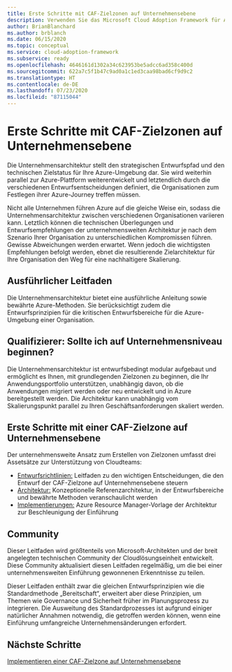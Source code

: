 ```yaml
---
title: Erste Schritte mit CAF-Zielzonen auf Unternehmensebene
description: Verwenden Sie das Microsoft Cloud Adoption Framework für Azure für die ersten Schritte mit CAF-Zielzonen auf Unternehmensebene.
author: BrianBlanchard
ms.author: brblanch
ms.date: 06/15/2020
ms.topic: conceptual
ms.service: cloud-adoption-framework
ms.subservice: ready
ms.openlocfilehash: 4646161d1302a34c623953be5adcc6ad358c400d
ms.sourcegitcommit: 622a7c5f1b47c9ad0a1c1ed3caa98bad6cf9d9c2
ms.translationtype: HT
ms.contentlocale: de-DE
ms.lasthandoff: 07/23/2020
ms.locfileid: "87115044"
---
```

# <a name="start-with-caf-enterprise-scale-landing-zones"></a>Erste Schritte mit CAF-Zielzonen auf Unternehmensebene

Die Unternehmensarchitektur stellt den strategischen Entwurfspfad und den technischen Zielstatus für Ihre Azure-Umgebung dar. Sie wird weiterhin parallel zur Azure-Plattform weiterentwickelt und letztendlich durch die verschiedenen Entwurfsentscheidungen definiert, die Organisationen zum Festlegen ihrer Azure-Journey treffen müssen.

Nicht alle Unternehmen führen Azure auf die gleiche Weise ein, sodass die Unternehmensarchitektur zwischen verschiedenen Organisationen variieren kann. Letztlich können die technischen Überlegungen und Entwurfsempfehlungen der unternehmensweiten Architektur je nach dem Szenario Ihrer Organisation zu unterschiedlichen Kompromissen führen. Gewisse Abweichungen werden erwartet. Wenn jedoch die wichtigsten Empfehlungen befolgt werden, ebnet die resultierende Zielarchitektur für Ihre Organisation den Weg für eine nachhaltigere Skalierung.

## <a name="prescriptive-guidance"></a>Ausführlicher Leitfaden

Die Unternehmensarchitektur bietet eine ausführliche Anleitung sowie bewährte Azure-Methoden. Sie berücksichtigt zudem die Entwurfsprinzipien für die kritischen Entwurfsbereiche für die Azure-Umgebung einer Organisation.

## <a name="qualifiers-should-i-start-with-enterprise-scale"></a>Qualifizierer: Sollte ich auf Unternehmensniveau beginnen?

Die Unternehmensarchitektur ist entwurfsbedingt modular aufgebaut und ermöglicht es Ihnen, mit grundlegenden Zielzonen zu beginnen, die Ihr Anwendungsportfolio unterstützen, unabhängig davon, ob die Anwendungen migriert werden oder neu entwickelt und in Azure bereitgestellt werden. Die Architektur kann unabhängig vom Skalierungspunkt parallel zu Ihren Geschäftsanforderungen skaliert werden.

## <a name="start-with-a-caf-enterprise-scale-landing-zone"></a>Erste Schritte mit einer CAF-Zielzone auf Unternehmensebene

Der unternehmensweite Ansatz zum Erstellen von Zielzonen umfasst drei Assetsätze zur Unterstützung von Cloudteams:

- [Entwurfsrichtlinien:](./design-guidelines.md) Leitfaden zu den wichtigen Entscheidungen, die den Entwurf der CAF-Zielzone auf Unternehmensebene steuern
- [Architektur:](./architecture.md) Konzeptionelle Referenzarchitektur, in der Entwurfsbereiche und bewährte Methoden veranschaulicht werden
- [Implementierungen:](./implementation.md) Azure Resource Manager-Vorlage der Architektur zur Beschleunigung der Einführung

<!-- TODO: Reinstate once template.md is ready.
- [Template](./template.md): A documentation template to quickly capture decisions and any deviation from the suggested architecture or implementation.
-->

## <a name="community"></a>Community

<!-- docsTest:ignore "Cloud Solutions Unit" -->

Dieser Leitfaden wird größtenteils von Microsoft-Architekten und der breit angelegten technischen Community der Cloudlösungseinheit entwickelt. Diese Community aktualisiert diesen Leitfaden regelmäßig, um die bei einer unternehmensweiten Einführung gewonnenen Erkenntnisse zu teilen.

Dieser Leitfaden enthält zwar die gleichen Entwurfsprinzipien wie die Standardmethode „Bereitschaft“, erweitert aber diese Prinzipien, um Themen wie Governance und Sicherheit früher im Planungsprozess zu integrieren. Die Ausweitung des Standardprozesses ist aufgrund einiger natürlicher Annahmen notwendig, die getroffen werden können, wenn eine Einführung umfangreiche Unternehmensänderungen erfordert.

## <a name="next-steps"></a>Nächste Schritte

[Implementieren einer CAF-Zielzone auf Unternehmensebene](./implementation.md)
